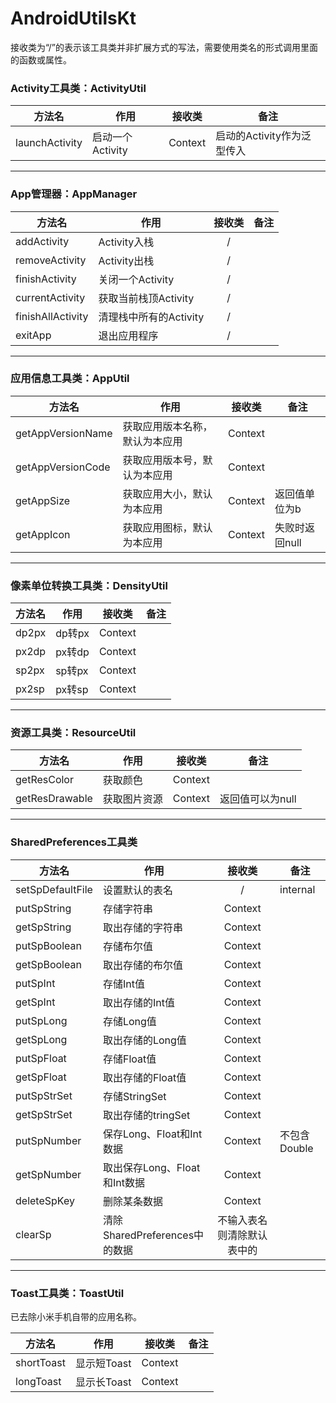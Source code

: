 # AndroidUtilsKt

接收类为“/”的表示该工具类并非扩展方式的写法，需要使用类名的形式调用里面的函数或属性。

### Activity工具类：ActivityUtil

| 方法名  | 作用  | 接收类  | 备注  |
| ------------ | ------------ | :------------: | ------------ |
| launchActivity  | 启动一个Activity  |  Context  |  启动的Activity作为泛型传入  |

------------

### App管理器：AppManager

| 方法名  | 作用  | 接收类  | 备注  |
| ------------ | ------------ | :------------: | ------------ |
| addActivity  | Activity入栈  |  /  |    |
| removeActivity  | Activity出栈  |  /  |    |
| finishActivity  | 关闭一个Activity  |  /  |   |
| currentActivity  |  获取当前栈顶Activity |  /  |   |
| finishAllActivity  |  清理栈中所有的Activity | /  |    |
| exitApp |  退出应用程序 | /  |    |

------------

### 应用信息工具类：AppUtil
| 方法名  | 作用  | 接收类  | 备注  |
| ------------ | ------------ | :------------: |------------ |
| getAppVersionName  | 获取应用版本名称，默认为本应用  | Context  |   |
| getAppVersionCode  | 获取应用版本号，默认为本应用  | Context  |   |
| getAppSize  | 获取应用大小，默认为本应用  | Context  | 返回值单位为b  |
| getAppIcon  |获取应用图标，默认为本应用| Context  | 失败时返回null  |

------------

### 像素单位转换工具类：DensityUtil
| 方法名  | 作用  | 接收类  | 备注  |
| ------------ | ------------ | :------------: |------------ |
| dp2px  | dp转px  | Context  |   |
| px2dp  | px转dp  | Context  |   |
| sp2px  | sp转px  | Context  |   |
| px2sp  | px转sp  | Context  |   |

------------

### 资源工具类：ResourceUtil
| 方法名  | 作用  | 接收类  | 备注  |
| ------------ | ------------ | :------------: | ------------ |
| getResColor  | 获取颜色  | Context  |   |
| getResDrawable  | 获取图片资源  | Context  | 返回值可以为null  |

------------

### SharedPreferences工具类

| 方法名  | 作用  | 接收类  | 备注  |
| ------------ | ------------ | :------------: | ------------ |
| setSpDefaultFile  |  设置默认的表名 | /  | internal  |
| putSpString  |  存储字符串 | Context  |   |
| getSpString  | 取出存储的字符串 | Context |   |
| putSpBoolean | 存储布尔值 | Context |   |
| getSpBoolean | 取出存储的布尔值 | Context |   |
| putSpInt | 存储Int值 | Context |   |
| getSpInt | 取出存储的Int值 | Context |  |
| putSpLong | 存储Long值 | Context |   |
| getSpLong | 取出存储的Long值 | Context |  |
| putSpFloat | 存储Float值 | Context |   |
| getSpFloat | 取出存储的Float值 | Context |  |
| putSpStrSet | 存储StringSet | Context | |
| getSpStrSet | 取出存储的tringSet | Context |   |
| putSpNumber | 保存Long、Float和Int数据 | Context | 不包含Double  |
| getSpNumber | 取出保存Long、Float和Int数据 | Context |   |
| deleteSpKey | 删除某条数据 | Context |   |
| clearSp | 清除SharedPreferences中的数据 | 不输入表名则清除默认表中的 |   |

------------

### Toast工具类：ToastUtil
已去除小米手机自带的应用名称。

| 方法名  | 作用  | 接收类  | 备注  |
| ------------ | ------------ | :------------: |------------ |
| shortToast  | 显示短Toast  | Context  |   |
| longToast  | 显示长Toast  | Context  |   |
